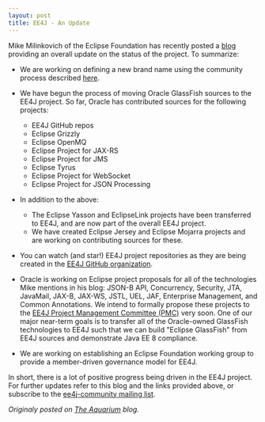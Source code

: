 ```yaml
---
layout: post
title: EE4J - An Update
---
```


Mike Milinkovich of the Eclipse Foundation has recently posted a [blog](https://mmilinkov.wordpress.com/2018/01/23/ee4j-current-status-and-whats-next/) providing an overall update on the status of the project. <!--more-->To summarize:

* We are working on defining a new brand name using the community process described [here](https://github.com/eclipse-ee4j/ee4j/issues/1).

* We have begun the process of moving Oracle GlassFish sources to the EE4J project. So far, Oracle has contributed sources for the following projects:
  * EE4J GitHub repos
  * Eclipse Grizzly
  * Eclipse OpenMQ
  * Eclipse Project for JAX-RS
  * Eclipse Project for JMS
  * Eclipse Tyrus
  * Eclipse Project for WebSocket
  * Eclipse Project for JSON Processing

* In addition to the above:
  * The Eclipse Yasson and EclipseLink projects have been transferred to EE4J, and are now part of the overall EE4J project.
  * We have created Eclipse Jersey and Eclipse Mojarra projects and are working on contributing sources for these.

* You can watch (and star!) EE4J project repositories as they are being created in the [EE4J GitHub organization](https://github.com/eclipse-ee4j).

* Oracle is working on Eclipse project proposals for all of the technologies Mike mentions in his blog: JSON-B API, Concurrency, Security, JTA, JavaMail, JAX-B, JAX-WS, JSTL, UEL, JAF, Enterprise Management, and Common Annotations. We intend to formally propose these projects to the [EE4J Project Management Committee (PMC)](https://projects.eclipse.org/projects/ee4j/pmc) very soon. One of our major near-term goals is to transfer all of the Oracle-owned GlassFish technologies to EE4J such that we can build "Eclipse GlassFish" from EE4J sources and demonstrate Java EE 8 compliance.

* We are working on establishing an Eclipse Foundation working group to provide a member-driven governance model for EE4J.


In short, there is a lot of positive progress being driven in the EE4J project. For further updates refer to this blog and the links provided above, or subscribe to the [ee4j-community mailing list](https://dev.eclipse.org/mhonarc/lists/ee4j-community/).

*Originaly posted on [The Aquarium](https://blogs.oracle.com/theaquarium/ee4j%3a-an-update) blog.*
